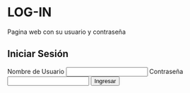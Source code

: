 # LOG-IN
Pagina web con su usuario y contraseña
<!DOCTYPE html>
<html lang="es">
<head>
    <meta charset="UTF-8">
    <meta name="viewport" content="width=device-width, initial-scale=1.0">
    <title>Página de Inicio de Sesión</title>
    <link rel="stylesheet" href="style.css">
</head>
<body>
    <div class="login-container">
        <h2>Iniciar Sesión</h2>
        <form id="loginForm">
            <label for="username">Nombre de Usuario</label>
            <input type="text" id="username" name="username" required>
            <label for="password">Contraseña</label>
            <input type="password" id="password" name="password" required>
            <button type="submit">Ingresar</button>
        </form>
        <p id="error-message"></p>
    </div>
    <script src="script.js"></script>
</body>
</html>
